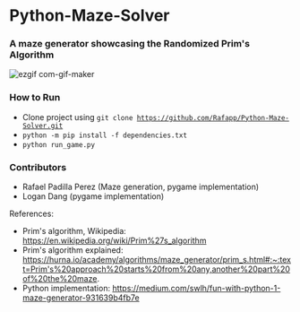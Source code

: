 # Python-Maze-Solver
### A maze generator showcasing the Randomized Prim's Algorithm
![ezgif com-gif-maker](https://user-images.githubusercontent.com/38381290/164995235-f23c8e51-d5d2-46fe-b63f-bd563f71745e.gif)
### How to Run
- Clone project using <code>git clone https://github.com/Rafapp/Python-Maze-Solver.git</code>
- <code>python -m pip install -f dependencies.txt</code>
- <code>python run_game.py</code>
### Contributors
- Rafael Padilla Perez (Maze generation, pygame implementation)
- Logan Dang (pygame implementation)

References:

- Prim's algorithm, Wikipedia: https://en.wikipedia.org/wiki/Prim%27s_algorithm
- Prim's algorithm explained: https://hurna.io/academy/algorithms/maze_generator/prim_s.html#:~:text=Prim's%20approach%20starts%20from%20any,another%20part%20of%20the%20maze.
- Python implementation: https://medium.com/swlh/fun-with-python-1-maze-generator-931639b4fb7e
 
